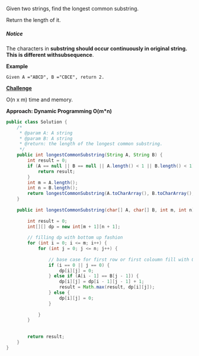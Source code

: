 Given two strings, find the longest common substring.

Return the length of it.

##### Notice

The characters in **substring **should occur continuously in original string. This is different with**subsequence**.

**Example**

```
Given A ="ABCD", B ="CBCE", return 2.
```

[**Challenge**](http://www.lintcode.com/en/problem/longest-common-substring/#challenge)

O\(n x m\) time and memory.



**Approach: Dynamic Programming O\(m\*n\)**

```java
public class Solution {
    /*
     * @param A: A string
     * @param B: A string
     * @return: the length of the longest common substring.
     */
    public int longestCommonSubstring(String A, String B) {
        int result = 0;
        if (A == null || B == null || A.length() < 1 || B.length() < 1) {
            return result;
        }
        int m = A.length();
        int n = B.length();
        return longestCommonSubstring(A.toCharArray(), B.toCharArray(), m, n);
    }
    
    public int longestCommonSubstring(char[] A, char[] B, int m, int n) {
        
        int result = 0;
        int[][] dp = new int[m + 1][n + 1];
        
        // filling dp with bottom up fashion
        for (int i = 0; i <= m; i++) {
            for (int j = 0; j <= n; j++) {
                
                // base case for first row or first coloumn fill with 0
                if (i == 0 || j == 0) {
                    dp[i][j] = 0;
                } else if (A[i - 1] == B[j - 1]) {
                    dp[i][j] = dp[i - 1][j - 1] + 1;
                    result = Math.max(result, dp[i][j]);
                } else {
                    dp[i][j] = 0;
                }
                
            }
        }
        
        
        return result;
    }
}
```



